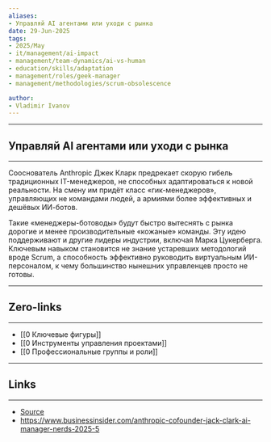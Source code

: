 ```yaml
---
aliases: 
- Управляй AI агентами или уходи с рынка 
date: 29-Jun-2025
tags:
- 2025/May
- it/management/ai-impact
- management/team-dynamics/ai-vs-human
- education/skills/adaptation
- management/roles/geek-manager
- management/methodologies/scrum-obsolescence

author:
- Vladimir Ivanov
---
```

-----
##  Управляй AI агентами или уходи с рынка 
-----
Сооснователь Anthropic Джек Кларк предрекает скорую гибель традиционных IT-менеджеров, не способных адаптироваться к новой реальности. На смену им придёт класс «гик-менеджеров», управляющих не командами людей, а армиями более эффективных и дешёвых ИИ-ботов.

Такие «менеджеры-ботоводы» будут быстро вытеснять с рынка дорогие и менее производительные «кожаные» команды. Эту идею поддерживают и другие лидеры индустрии, включая Марка Цукерберга. Ключевым навыком становится не знание устаревших методологий вроде Scrum, а способность эффективно руководить виртуальным ИИ-персоналом, к чему большинство нынешних управленцев просто не готовы.

---
## Zero-links
---
- [[0 Ключевые фигуры]]
- [[0 Инструменты управления проектами]]
- [[0 Профессиональные группы и роли]]

---
## Links
---
- [Source](https://t.me/turboproject/1678)
- https://www.businessinsider.com/anthropic-cofounder-jack-clark-ai-manager-nerds-2025-5